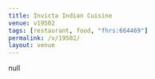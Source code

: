 ```yaml
---
title: Invicta Indian Cuisine
venue: v19502
tags: [restaurant, food, "fhrs:664469"]
permalink: /v/19502/
layout: venue
---
```

null